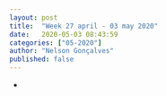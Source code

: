 ```yaml
---
layout: post
title:  "Week 27 april - 03 may 2020"
date:   2020-05-03 08:43:59
categories: ["05-2020"]
author: "Nelson Gonçalves"
published: false
---
```


* 

